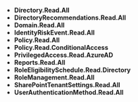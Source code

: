 - **Directory.Read.All**
- **DirectoryRecommendations.Read.All**
- **Domain.Read.All**
- **IdentityRiskEvent.Read.All**
- **Policy.Read.All**
- **Policy.Read.ConditionalAccess**
- **PrivilegedAccess.Read.AzureAD**
- **Reports.Read.All**
- **RoleEligibilitySchedule.Read.Directory**
- **RoleManagement.Read.All**
- **SharePointTenantSettings.Read.All**
- **UserAuthenticationMethod.Read.All**
